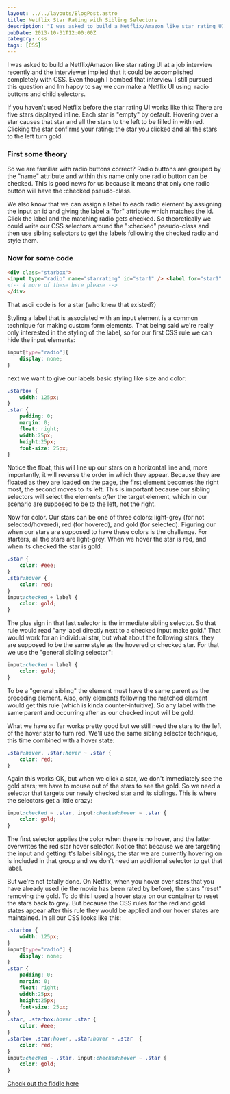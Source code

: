 ```yaml
---
layout: ../../layouts/BlogPost.astro
title: Netflix Star Rating with Sibling Selectors
description: "I was asked to build a Netflix/Amazon like star rating UI at a job interview recently and the interviewer implied that it could be accomplished completely with CSS. Even though I bombed that interview I still pursued this question and Im happy to say we can make a Netflix UI using radio buttons and child selectors."
pubDate: 2013-10-31T12:00:00Z
category: css
tags: [CSS]
---
```


I was asked to build a Netflix/Amazon like star rating UI at a job interview recently and the interviewer implied that it could be accomplished completely with CSS. Even though I bombed that interview I still pursued this question and Im happy to say we <i>can</i> make a Netflix UI using   radio buttons and child selectors.

If you haven't used Netflix before the star rating UI works like this: There are five stars displayed inline. Each star is "empty" by default. Hovering over a star causes that star and all the stars to the left to be filled in with red. Clicking the star confirms your rating; the star you clicked and all the stars to the left turn gold.

### First some theory

So we are familiar with radio buttons correct? Radio buttons are grouped by the "name" attribute and within this name only one radio button can be checked. This is good news for us because it means that only one radio button will have the :checked pseudo-class. 

We also know that we can assign a label to each radio element by assigning the input an id and giving the label a "for" attribute which matches the id. Click the label and the matching radio gets checked. So theoretically we could write our CSS selectors around the ":checked" pseudo-class and then use sibling selectors to get the labels following the checked radio and style them.

### Now for some code

```html
<div class="starbox">
<input type="radio" name="starrating" id="star1" /> <label for="star1" class="star"> &#9733; </label>
<!-- 4 more of these here please -->
</div>
```

That ascii code is for a star (who knew that existed?)

Styling a label that is associated with an input element is a common technique for making custom form elements. That being said we're really only interested in the styling of the label, so for our first CSS rule we can hide the input elements:

```css
input[type="radio"]{
    display: none;
}
```

next we want to give our labels basic styling like size and color:

```css
.starbox {
    width: 125px;
}
.star {
    padding: 0;
    margin: 0;
    float: right;
    width:25px;
    height:25px;
    font-size: 25px;
}
```

Notice the float, this will line up our stars on a horizontal line and, more importantly, it will reverse the order in which they appear. Because they are floated as they are loaded on the page, the first element becomes the right most, the second moves to its left. This is important because our sibling selectors will select the elements <i>after</i> the target element, which in our scenario are supposed to be to the left, not the right. 

Now for color. Our stars can be one of three colors: light-grey (for not selected/hovered), red (for hovered), and gold (for selected). Figuring our when our stars are supposed to have these colors is the challenge. For starters, all the stars are light-grey. When we hover the star is red, and when its checked the star is gold. 

```css
.star {
    color: #eee;
}
.star:hover {
    color: red;
}
input:checked + label {
    color: gold;
}
```

The plus sign in that last selector is the immediate sibling selector. So that rule would read "any label directly next to a checked input make gold." That would work for an individual star, but what about the following stars, they are supposed to be the same style as the hovered or checked star. For that we use the "general sibling selector":

```css
input:checked ~ label {
    color: gold;
}
```

To be a "general sibling" the element must have the same parent as the preceding element. Also, only elements following the matched element would get this rule (which is kinda counter-intuitive). So any label with the same parent and occurring after as our checked input will be gold.

What we have so far works pretty good but we still need the stars to the left of the hover star to turn red. We'll use the same sibling selector technique, this time combined with a hover state:

```css
.star:hover, .star:hover ~ .star {
    color: red;
}
```

Again this works OK, but when we click a star, we don't immediately see the gold stars; we have to mouse out of the stars to see the gold. So we need a selector that targets our newly checked star and its siblings. This is where the selectors get a little crazy: 

```css
input:checked ~ .star, input:checked:hover ~ .star {
    color: gold;
}
```

The first selector applies the color when there is no hover, and the latter overwrites the red star hover selector. Notice that because we are targeting the input and getting it's label siblings, the star we are currently hovering on is included in that group and we don't need an additional selector to get that label. 

But we're not totally done. On Netflix, when you hover over stars that you have already used (ie the movie has been rated by before), the stars "reset" removing the gold. To do this I used a hover state on our container to reset the stars back to grey. But because the CSS rules for the red and gold states appear after this rule they would be applied and our hover states are maintained. In all our CSS looks like this:

```css
.starbox {
    width: 125px;
}
input[type="radio"] {
    display: none;
}
.star {
    padding: 0;
    margin: 0;
    float: right;
    width:25px;
    height:25px;
    font-size: 25px;
}
.star, .starbox:hover .star {
    color: #eee;
}
.starbox .star:hover, .star:hover ~ .star  {
    color: red;
}
input:checked ~ .star, input:checked:hover ~ .star {
    color: gold;
}
```

[Check out the fiddle here](http://jsfiddle.net/robinsr/h2Jay/)